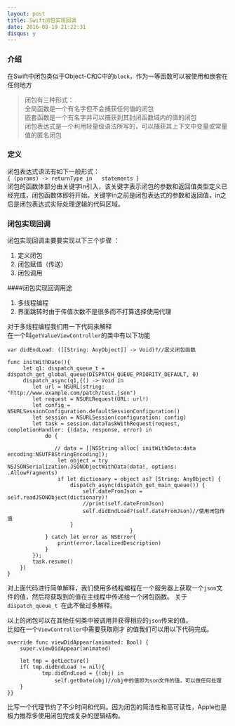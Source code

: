 ```yaml
---
layout: post
title: Swift闭包实现回调
date: 2016-08-19 21:22:31
disqus: y
---  
```



### 介绍
在Swift中闭包类似于Object-C和C中的`block`，作为一等函数可以被使用和嵌套在任何地方
> 闭包有三种形式：  
全局函数是一个有名字但不会捕获任何值的闭包  
嵌套函数是一个有名字并可以捕获到其封闭函数域内的值的闭包   
闭包表达式是一个利用轻量级语法所写的，可以捕获其上下文中变量或常量值的匿名闭包

### 定义
闭包表达式语法有如下一般形式：  
`{ (params) -> returnType in  
statements
}`  
闭包的函数体部分由关键字in引入，该关键字表示闭包的参数和返回值类型定义已经完成，闭包函数体即将开始。关键字in之前是闭包表达式的参数和返回值，in之后是闭包表达式实际处理逻辑的代码区域。
### 闭包实现回调
闭包实现回调主要要实现以下三个步骤  ：  
1. 定义闭包  
2. 闭包赋值（传送）  
3. 闭包调用  

####闭包实现回调用途
1. 多线程编程
2. 界面跳转时由于传值次数不是很多而不打算选择使用代理

对于多线程编程我们用一下代码来解释  
在一个叫`getValueViewController`的类中有以下功能

	var didEndLoad: ([[String: AnyObject]] -> Void)?//定义闭包函数
	
	func initWithDate(){
         let q1: dispatch_queue_t = dispatch_get_global_queue(DISPATCH_QUEUE_PRIORITY_DEFAULT, 0)
         dispatch_async(q1,{() -> Void in
            let url = NSURL(string: "http://www.example.com/patch/test.json")
            let request = NSURLRequest(URL: url!)
            let config = NSURLSessionConfiguration.defaultSessionConfiguration()
            let session = NSURLSession(configuration: config)
            let task = session.dataTaskWithRequest(request, completionHandler: {(data, response, error) in
                do {
 
                   // data = [[NSString alloc] initWithData:data encoding:NSUTF8StringEncoding]);
                    let object = try NSJSONSerialization.JSONObjectWithData(data!, options: .AllowFragments)
                    if let dictionary = object as? [String: AnyObject] {
                        dispatch_async(dispatch_get_main_queue()) {
                            self.dateFromJson = self.readJSONObject(dictionary)!
                            //print(self.dateFromJson)
                            self.didEndLoad?(self.dateFromJson)//使用闭包传值
                        }
                                           }
                } catch let error as NSError{
                    print(error.localizedDescription)
                }
            });
            task.resume()
        })
    }

对上面代码进行简单解释，我们使用多线程编程在一个服务器上获取一个`json`文件的值，然后将获取到的值在主线程中传递给一个闭包函数。
关于`dispatch_queue_t `在此不做过多解释。

以上的闭包可以在其他任何类中被调用并获得相应的`json`传来的值。  
比如在一个`ViewController`中需要获取刚才 的值我们可以用以下代码完成。  

    override func viewDidAppear(animated: Bool) {
        super.viewDidAppear(animated)
        
        let tmp = getLecture()
        if( tmp.didEndLoad != nil){
               tmp.didEndLoad = {(obj) in
                   self.getDate(obj)//obj中的值即为son文件的值，可以做任何处理
        }
    }}

比写一个代理节约了不少时间和代码。因为闭包的简洁性和高可读性，Apple也是极力推荐多使用闭包完成复杂的逻辑结构。
